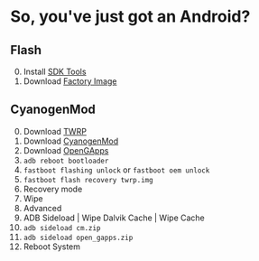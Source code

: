 # So, you've just got an Android?
## Flash
0. Install [SDK Tools](https://developer.android.com/studio/)
0. Download [Factory Image](https://developers.google.com/android/images)

## CyanogenMod
0. Download [TWRP](https://twrp.me/)
0. Download [CyanogenMod](https://download.cyanogenmod.org/)
0. Download [OpenGApps](http://opengapps.org/)
0. `adb reboot bootloader`
0. `fastboot flashing unlock` or `fastboot oem unlock`
0. `fastboot flash recovery twrp.img`
0. Recovery mode
0. Wipe
0. Advanced
0. ADB Sideload | Wipe Dalvik Cache | Wipe Cache
0. `adb sideload cm.zip`
0. `adb sideload open_gapps.zip`
0. Reboot System
